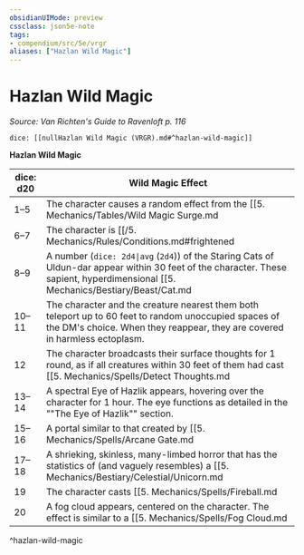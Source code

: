 ```yaml
---
obsidianUIMode: preview
cssclass: json5e-note
tags:
- compendium/src/5e/vrgr
aliases: ["Hazlan Wild Magic"]
---
```

# Hazlan Wild Magic
*Source: Van Richten's Guide to Ravenloft p. 116* 

`dice: [[nullHazlan Wild Magic (VRGR).md#^hazlan-wild-magic]]`

**Hazlan Wild Magic**

| dice: d20 | Wild Magic Effect |
|-----------|-------------------|
| 1–5 | The character causes a random effect from the [[5. Mechanics/Tables/Wild Magic Surge.md|Wild Magic Surge]] table in the "Player's Handbook". |
| 6–7 | The character is [[/5. Mechanics/Rules/Conditions.md#frightened|frightened]] of all creatures until the end of their next turn. |
| 8–9 | A number (`dice: 2d4\|avg` (`2d4`)) of the Staring Cats of Uldun-dar appear within 30 feet of the character. These sapient, hyperdimensional [[5. Mechanics/Bestiary/Beast/Cat.md|cats]] have uneven numbers of eyes and are not hostile, but they ominously share reports on how the character died in multiple parallel dimensions. The cats vanish after the character's next long rest. |
| 10–11 | The character and the creature nearest them both teleport up to 60 feet to random unoccupied spaces of the DM's choice. When they reappear, they are covered in harmless ectoplasm. |
| 12 | The character broadcasts their surface thoughts for 1 round, as if all creatures within 30 feet of them had cast [[5. Mechanics/Spells/Detect Thoughts.md|detect thoughts]] targeting them. |
| 13–14 | A spectral Eye of Hazlik appears, hovering over the character for 1 hour. The eye functions as detailed in the ""The Eye of Hazlik"" section. |
| 15–16 | A portal similar to that created by [[5. Mechanics/Spells/Arcane Gate.md|arcane gate]] opens within 10 feet of the character. It connects to another portal somewhere in Hazlan. The portal remains open for 1 hour, during which creatures from either side can pass through. |
| 17–18 | A shrieking, skinless, many-limbed horror that has the statistics of (and vaguely resembles) a [[5. Mechanics/Bestiary/Celestial/Unicorn.md|unicorn]] appears within 30 feet of the character. It is hostile to them, vanishing after 1 minute. |
| 19 | The character casts [[5. Mechanics/Spells/Fireball.md|fireball]] as a 5th-level spell centered on themself using Charisma as the spellcasting ability. Screams and laughter emanate from the flames. |
| 20 | A fog cloud appears, centered on the character. The effect is similar to a [[5. Mechanics/Spells/Fog Cloud.md|fog cloud]] spell and lasts for 10 minutes. The DM can choose to have the fog affect creatures as if they'd entered the Mists. |
^hazlan-wild-magic